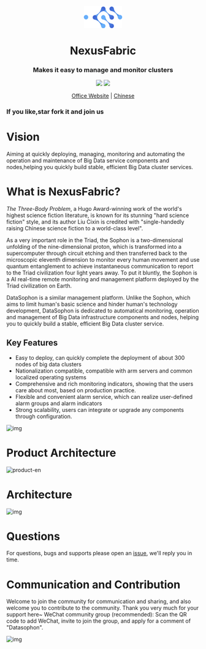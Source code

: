 <div align="center">
         <a href="https://github.com/openfusionx/NexusFabric" target="_blank" rel="noopener noreferrer">
           <img src="website/static/img/logo.png" width="20%" height="20%" alt="NexusFabric Logo" />
        </a>
 <h1>NexusFabric</h1>
 <h3>Makes it easy to manage and monitor clusters</h3>
</div>

<p align="center">
  <a href="https://opensource.org/licenses/MIT"><img src="https://img.shields.io/badge/license-MIT-green"></a>
  <a href="#contributors"><img src="https://img.shields.io/badge/contributors-5-blue"></a>
  <p align="center">
    <a href="https://datasophon.github.io/datasophon-website/">Office Website</a> |
    <a href="https://github.com/datasophon/datasophon/blob/dev/README_CN.md">Chinese</a>
  </p>
</p>
<h3>If you like,star fork it and join us</h3>

# Vision

Aiming at quickly deploying, managing, monitoring and automating the operation and maintenance of Big Data service components and nodes,helping you quickly build stable, efficient Big Data cluster services.

# What is NexusFabric?

*The Three-Body Problem*, a Hugo Award-winning work of the world's highest science fiction literature, is known for its stunning "hard science fiction" style, and its author Liu Cixin is credited with "single-handedly raising Chinese science fiction to a world-class level".

As a very important role in the Triad, the Sophon is a two-dimensional unfolding of the nine-dimensional proton, which is transformed into a supercomputer through circuit etching and then transferred back to the microscopic eleventh dimension to monitor every human movement and use quantum entanglement to achieve instantaneous communication to report to the Triad civilization four light years away. To put it bluntly, the Sophon is a AI real-time remote monitoring and management platform deployed by the Triad civilization on Earth.

DataSophon is a similar management platform. Unlike the Sophon, which aims to limit human's basic science and hinder human's technology development, DataSophon is dedicated to automatical monitoring, operation and management of Big Data infrastructure components and nodes, helping you to quickly build a stable, efficient Big Data cluster service.

## Key Features

* Easy to deploy, can quickly complete the deployment of about 300 nodes of big data clusters
* Nationalization compatible, compatible with arm servers and common localized operating systems
* Comprehensive and rich monitoring indicators, showing that the users care about most, based on production practice.
* Flexible and convenient alarm service, which can realize user-defined alarm groups and alarm indicators
* Strong scalability, users can integrate or upgrade any components through configuration.

![img](website/static/img/dashboard.png)

# Product Architecture

![product-en](./website/static/img/product-en.png)

# Architecture

![img](website/static/img/archive.png)

# Questions
For questions, bugs and supports please open an [issue](https://github.com/gaodayu168/datasophon/issues/new/choose), we'll reply you in time.

# Communication and Contribution

Welcome to join the community for communication and sharing, and also welcome you to contribute to the community.
Thank you very much for your support here~
WeChat community group (recommended): Scan the QR code to add WeChat, invite to join the group, and apply for a comment of "Datasophon".

![img](website/static/img/weixing.png)

